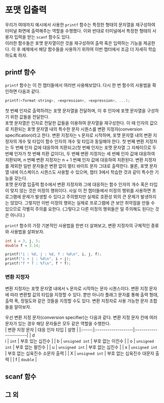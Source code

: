 # 포맷 입출력

우리가 여태까지 예시에서 사용한 ```printf``` 함수는 특정한 형태의 문자열을 재구성하여 터미널 화면에 출력해주는 역할을 수행했다. 이와 반대로 터미널에서 특정한 형태의 사용자 입력을 받는 ```scanf``` 함수도 있다.  
이러한 함수들은 포맷 문자열이란 것을 재구성하여 출력 혹은 입력하는 기능을 제공한다. 이 후 예제에서 해당 함수들을 사용하기 위하여 이번 챕터에서 조금 더 자세히 학습하도록 하자.  

## printf 함수

```printf``` 함수는 이 전 챕터들에서 여러번 사용해보았다. 다시 한 번 함수의 사용법을 확인하면 다음과 같다.  

```c
printf(<format-string>, <expression>, <expression>, ...);
```

첫 번째 인자로 출력하려는 포맷 문자열을 전달하며, 이 후 인자에 포맷 문자열을 구성하기 위한 값들을 전달한다.  
포맷 문자열은 인자로 전달한 값들을 이용하여 문자열을 재구성한다. 이 때 인자의 값으로 치환되는 포맷 문자열 내의 특수한 문자 시퀀스를 변환 지정자(conversion specification)라고 한다. 변환 지정자는 ```%``` 문자로 시작하며, 포맷 문자열 내의 변환 지정자의 개수 및 타입이 함수 인자의 개수 및 타입과 동일해야 한다. 첫 번째 변환 지정자는 두 번째 인자 값에 대응하여 치환되고(첫 번째 인자는 포맷 문자열 그 자체이므로 두 번째 인자가 첫 번째 치환 값이다), 두 번째 변환 지정자는 세 번째 인자 값에 대응하여 치환되며, n 번째 변환 지정자는 n + 1 번째 인자 값에 대응하여 치환된다. 변환 지정자를 제외한 일반 문자들은 변환 없이 멀티 바이트 문자 그대로 출력한다. 물론, 포맷 문자열 내에 이스케이스 시퀀스도 사용할 수 있으며, 챕터 3에서 학습한 것과 같이 특수한 기능을 갖는다.  
포맷 문자열 입출력 함수에서 변환 지정자와 그에 대응하는 함수 인자의 개수 혹은 타입이 맞지 않는 것은 미정의 행위이다. 사실 이 전 챕터들에서 미정의 행위를 사용하면 프로그램에 문제가 발생할 수 있다고 주의했지만 실제로 호환성 외의 큰 문제가 발생하지는 않았다. 그렇지만 이번 미정의 행위는 실제로 프로그램에 큰 보안 취약점을 만들 수 있으므로 각별히 주의를 요한다. (그렇다고 다른 미정의 행위들은 덜 주의해도 된다는 것은 아니다.)  

```printf``` 함수의 가장 기본적인 사용법을 한번 더 살펴보고, 변환 지정자의 구체적인 종류와 사용법을 살펴보자.

```c
int i = 3, j, 5;
double f = 3.14;

printf("i : %d, j : %d, f : %d\n", i, j, f);
printf("i + j : %d\n", i + j);
printf("f * f : %f\n", f * f);
```

### 변환 지정자

변환 지정자는 포맷 문자열 내에서 ```%``` 문자로 시작하는 문자 시퀀스이다. 변환 지정 문자에 따라 변환할 값의 타입을 지정할 수 있다. 뿐만 아니라 플래그 문자를 통해 출력 형태, 출력 폭, 정밀도와 같은 것들을 지정할 수도 있다. 변환 지정자로 사용 가능한 문자 조합들을 알아보자.  

우선 변환 지정 문자(conversion specifier)는 다음과 같다. 변환 지정 문자 칸에 여러 문자가 있는 경우 해당 문자들은 모두 같은 역할을 수행한다.  
| 변환 지정 문자 | 대응 인자 타입 | 설명 |
|:-----:|:-------------------|:----------------------|
| d <br> i | ```int``` | 부호 있는 십진수 |
| b | ```unsigned int``` | 부호 없는 이진수 |
| o | ```unsigned int``` | 부호 없는 팔진수 |
| u | ```unsigned int``` | 부호 없는 십진수 |
| x | ```unsigned int``` | 부호 없는 십육진수 소문자 출력 |
| X | ```unsigned int``` | 부호 없는 십육진수 대문자 출력 |
| f | ```double``` | 

## scanf 함수



## 그 외